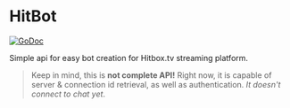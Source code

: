 # HitBot
[![GoDoc](https://godoc.org/github.com/Renerte/hitbot?status.svg)](https://godoc.org/github.com/Renerte/hitbot)

Simple api for easy bot creation for Hitbox.tv streaming platform.

> Keep in mind, this is **not complete API!** Right now, it is capable of server & connection id retrieval, as well as authentication. *It doesn't connect to chat yet*.
